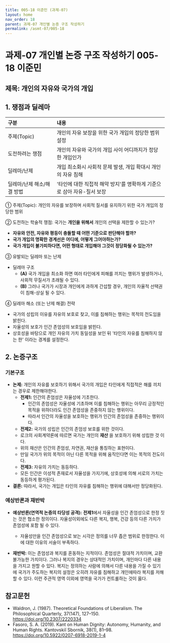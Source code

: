 ```yaml
---
title: 005-18 이준민 (과제-07)
layout: home
nav_order: 18
parent: 과제-07 개인별 논증 구조 작성하기
permalink: /asmt-07/005-18
---
```


# 과제-07 개인별 논증 구조 작성하기 005-18 이준민

## 제목: 개인의 자유와 국가의 개입  

## 1. 쟁점과 딜레마

| 구분 | 내용 |
|:---|:---|
| 주제(Topic) | 개인의 자유 보장을 위한 국가 개입의 정당한 범위 설정 |
| 도전하려는 쟁점 | 개인의 자유와 국가의 개입 사이 어디까지가 정당한 개입인가 |
| 딜레마/난제 | 개입 최소화시 사회적 문제 발생, 개입 확대시 개인의 자유 침해 |
| 딜레마/난제 해소/해결 방법 | '타인에 대한 직접적 해악 방지'를 명확하게 기준으로 삼아 자유-질서 보장 |

① 주제(Topic): 개인의 자유를 보장하며 사회적 질서를 유지하기 위한 국가 개입의 정당한 범위

② 도전하는 학술적 쟁점: 국가는 **개인을 위해서** 개인의 선택을 제한할 수 있는가?

- **자유와 안전, 자유와 평등이 충돌할 때 어떤 기준으로 판단해야 할까?**  
- **국가 개입의 명확한 경계선은 어디에, 어떻게 그어야하는가?**  
- **국가 개입이 불가피하다면, 어떤 형태로 개입해야 그것이 정당화될 수 있는가?**

③ 유발되는 딜레마 또는 난제

- 딜레마 구조
  - **(A)** 국가 개입을 최소화 하면 여러 타인에게 피해를 끼치는 행위가 발생하거나, 사회적 무질서가 초래될 수 있다.
  - **(B)** 그러나 국가가 시장과 개인에게 과하게 간섭할 경우, 개인의 자율적 선택권이 침해-상실 될 수 있다.

④ 딜레마 해소 (또는 난제 해결) 전략

- 국가의 성립의 이유를 자유의 보호로 찾고, 이를 침해하는 행위는 목적의 전도임을 밝힌다.
- 자율성의 보호가 인간 존엄성의 보호임을 밝힌다.
- 상호성을 바탕으로 개인 자유의 가치 동일성을 보인 뒤 '타인의 자유를 침해하지 않는 한' 이라는 경계를 설정한다.

## 2. 논증구조

### 기본구조

- **논제:** 개인의 자유를 보호하기 위해서 국가의 개입은 타인에게 직접적은 해를 끼치는 경우로 제한해야한다.
  - **전제1:** 인간의 존엄성은 자율성에 기초한다.
    - 인간의 존엄성은 자율성에 기초하며 이를 침해하는 행위는 아무리 긍정적인 목적을 위하더라도 인간 존엄성을 존중하지 않는 행위이다.
    - 따라서 인간의 자율성을 보호하는 행위가 인간의 존엄성을 존중하는 행위이다.
  - **전제2:** 국가의 성립은 인간의 존엄성 보호를 위한 것이다.
  - 로크의 사회계약론에 따르면 국가는 개인의 **재산** 을 보호하기 위해 성립한 것 이다.
  - 위의 재산은 인간의 존엄성, 자연권, 재산을 통칭하는 표현이다.
  - 만일 국가가 위의 목적이 아닌 다른 목적을 위해 움직인다면 이는 목적의 전도이다.
  - **전제3:** 자유의 가치는 동등하다.
  - 모든 인간은 이성적 존재로서 자율성을 가지기에, 상호성에 의해 서로의 가치는 동등하게 평가된다.
- **결론:** 따라서, 국가는 개입은 타인의 자유를 침해하는 행위에 대해서만 정당화된다.

### 예상반론과 재반박

- **예상반론(연역적 논증의 타당성 공격):** **전제1**에서 자율성을 인간 존엄성으로 한정 짓는 것은 협소한 정의이다. 자율성이외에도 다른 복지, 행복, 건강 등의 다른 가치가 존엄성에 포함 될 수 있다.
  - 자율성만을 인간 존엄성으로 보는 시각은 정의를 너무 좁은 범위로 한정한다. 이에 대한 이유의 서술이 부족하다.

- **재반박:** 이는 존엄성과 복지를 혼동하는 지적이다. 존엄성은 절대적 가치이며, 교환 불가능한 가치이다. 그러나 복지의 경우는 상대적인 가치이며, 개인마다 다른 내용을 가지고 원할 수 있다. 복지는 정의하는 사람에 의해서 다른 내용을 가질 수 있기에 국가가 주도하는 복지의 설정은 오히려 자유를 침해하고 개인에따라 복지를 저해할 수 있다. 이런 주관적 영역 이외에 영역을 국가가 컨트롤하는 것이 옳다.

## 참고문헌

- Waldron, J. (1987). Theoretical Foundations of Liberalism. The Philosophical Quarterly, 37(147), 127–150. https://doi.org/10.2307/2220334
- Fasoro, S. A. (2019). Kant on Human Dignity: Autonomy, Humanity, and Human Rights. Kantovskiĭ Sbornik, 38(1), 81–98. https://doi.org/10.5922/0207-6918-2019-1-4
